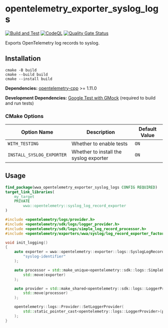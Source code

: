 # opentelemetry_exporter_syslog_logs

[![Build and Test](https://github.com/sjinks/opentelemetry_exporter_syslog_logs/actions/workflows/ci.yml/badge.svg)](https://github.com/sjinks/opentelemetry_exporter_syslog_logs/actions/workflows/ci.yml)
[![CodeQL](https://github.com/sjinks/opentelemetry_exporter_syslog_logs/actions/workflows/codeql.yml/badge.svg)](https://github.com/sjinks/opentelemetry_exporter_syslog_logs/actions/workflows/codeql.yml)
[![Quality Gate Status](https://sonarcloud.io/api/project_badges/measure?project=sjinks_opentelemetry_exporter_syslog_logs&metric=alert_status)](https://sonarcloud.io/summary/new_code?id=sjinks_opentelemetry_exporter_syslog_logs)

Exports OpenTelemetry log records to syslog.

## Installation

```shell
cmake -B build
cmake --build build
cmake --install build
```

**Dependencies:** [opentelemetry-cpp](https://github.com/open-telemetry/opentelemetry-cpp) >= 1.11.0

**Development Dependencies:** [Google Test with GMock](https://github.com/google/googletest) (required to build and run tests)

### CMake Options

| Option Name               | Description                              | Default Value |
|---------------------------|------------------------------------------|---------------|
| `WITH_TESTING`            | Whether to enable tests                  | `ON`          |
| `INSTALL_SYSLOG_EXPORTER` | Whether to install the syslog exporter   | `ON`          |

## Usage

```cmake
find_package(wwa_opentelemetry_exporter_syslog_logs CONFIG REQUIRED)
target_link_libraries(
    my_target
    PRIVATE
        wwa::opentelemetry::syslog_log_record_exporter
)
```

```cpp
#include <opentelemetry/logs/provider.h>
#include <opentelemetry/sdk/logs/logger_provider.h>
#include <opentelemetry/sdk/logs/simple_log_record_processor.h>
#include <opentelemetry/exporters/wwa/syslog/log_record_exporter_factory.h>

void init_logging()
{
    auto exporter = wwa::opentelemetry::exporter::logs::SyslogLogRecordExporterFactory::Create(
        "syslog-identifier"
    );

    auto processor = std::make_unique<opentelemetry::sdk::logs::SimpleLogRecordProcessor>(
        std::move(exporter)
    );

    auto provider = std::make_shared<opentelemetry::sdk::logs::LoggerProvider>(
        std::move(processor)
    );

    opentelemetry::logs::Provider::SetLoggerProvider(
        std::static_pointer_cast<opentelemetry::logs::LoggerProvider>(provider)
    );
}
```
